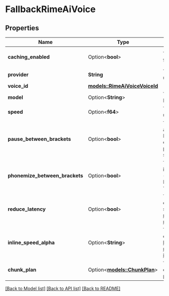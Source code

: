 # FallbackRimeAiVoice

## Properties

Name | Type | Description | Notes
------------ | ------------- | ------------- | -------------
**caching_enabled** | Option<**bool**> | This is the flag to toggle voice caching for the assistant. | [optional][default to true]
**provider** | **String** | This is the voice provider that will be used. | 
**voice_id** | [**models::RimeAiVoiceVoiceId**](RimeAIVoice_voiceId.md) |  | 
**model** | Option<**String**> | This is the model that will be used. Defaults to 'v1' when not specified. | [optional]
**speed** | Option<**f64**> | This is the speed multiplier that will be used. | [optional]
**pause_between_brackets** | Option<**bool**> | This is a flag that controls whether to add slight pauses using angle brackets. Example: \"Hi. <200> I'd love to have a conversation with you.\" adds a 200ms pause between the first and second sentences. | [optional]
**phonemize_between_brackets** | Option<**bool**> | This is a flag that controls whether text inside brackets should be phonemized (converted to phonetic pronunciation) - Example: \"{h'El.o} World\" will pronounce \"Hello\" as expected. | [optional]
**reduce_latency** | Option<**bool**> | This is a flag that controls whether to optimize for reduced latency in streaming. https://docs.rime.ai/api-reference/endpoint/websockets#param-reduce-latency | [optional]
**inline_speed_alpha** | Option<**String**> | This is a string that allows inline speed control using alpha notation. https://docs.rime.ai/api-reference/endpoint/websockets#param-inline-speed-alpha | [optional]
**chunk_plan** | Option<[**models::ChunkPlan**](ChunkPlan.md)> | This is the plan for chunking the model output before it is sent to the voice provider. | [optional]

[[Back to Model list]](../README.md#documentation-for-models) [[Back to API list]](../README.md#documentation-for-api-endpoints) [[Back to README]](../README.md)


